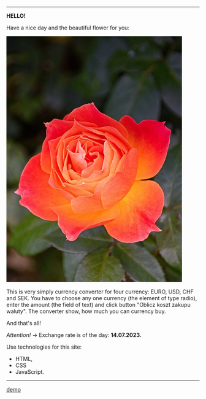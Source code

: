 **********************************************
**HELLO!**

Have a nice day and the beautiful flower for you:


![kwiatek](Images/roza2.jpg)





This is very simply currency converter for four currency: EURO, USD, CHF and SEK. 
You have to choose any one currency (the element of type radio), enter the amount (the field of text) and click button "Oblicz koszt zakupu waluty". 
The converter show, how much you can currency buy.

And that's all! 

*Attention!* -> Exchange rate is of the day: **14.07.2023.**


Use technologies for this site:
- HTML,
- CSS 
- JavaScript.

**********************************************

[demo](https://marzenasadowskaserafin.github.io/kantor/)
